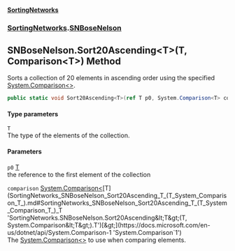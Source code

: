 #### [SortingNetworks](index.md 'index')
### [SortingNetworks](SortingNetworks.md 'SortingNetworks').[SNBoseNelson](SortingNetworks_SNBoseNelson.md 'SortingNetworks.SNBoseNelson')
## SNBoseNelson.Sort20Ascending&lt;T&gt;(T, Comparison&lt;T&gt;) Method
Sorts a collection of 20 elements in ascending order using the specified [System.Comparison&lt;&gt;](https://docs.microsoft.com/en-us/dotnet/api/System.Comparison-1 'System.Comparison`1').  
```csharp
public static void Sort20Ascending<T>(ref T p0, System.Comparison<T> comparison);
```
#### Type parameters
<a name='SortingNetworks_SNBoseNelson_Sort20Ascending_T_(T_System_Comparison_T_)_T'></a>
`T`  
The type of the elements of the collection.
  
#### Parameters
<a name='SortingNetworks_SNBoseNelson_Sort20Ascending_T_(T_System_Comparison_T_)_p0'></a>
`p0` [T](SortingNetworks_SNBoseNelson_Sort20Ascending_T_(T_System_Comparison_T_).md#SortingNetworks_SNBoseNelson_Sort20Ascending_T_(T_System_Comparison_T_)_T 'SortingNetworks.SNBoseNelson.Sort20Ascending&lt;T&gt;(T, System.Comparison&lt;T&gt;).T')  
the reference to the first element of the collection
  
<a name='SortingNetworks_SNBoseNelson_Sort20Ascending_T_(T_System_Comparison_T_)_comparison'></a>
`comparison` [System.Comparison&lt;](https://docs.microsoft.com/en-us/dotnet/api/System.Comparison-1 'System.Comparison`1')[T](SortingNetworks_SNBoseNelson_Sort20Ascending_T_(T_System_Comparison_T_).md#SortingNetworks_SNBoseNelson_Sort20Ascending_T_(T_System_Comparison_T_)_T 'SortingNetworks.SNBoseNelson.Sort20Ascending&lt;T&gt;(T, System.Comparison&lt;T&gt;).T')[&gt;](https://docs.microsoft.com/en-us/dotnet/api/System.Comparison-1 'System.Comparison`1')  
The [System.Comparison&lt;&gt;](https://docs.microsoft.com/en-us/dotnet/api/System.Comparison-1 'System.Comparison`1') to use when comparing elements.
  
